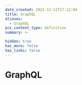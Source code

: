 ```yaml
---
date_created: 2022-12-11T17:12:04
title: GraphQL
aliases:
  - GraphQL
pcx_content_type: definition
summary: >-

hidden: true
has_more: false
has_links: false
---
```


# GraphQL
